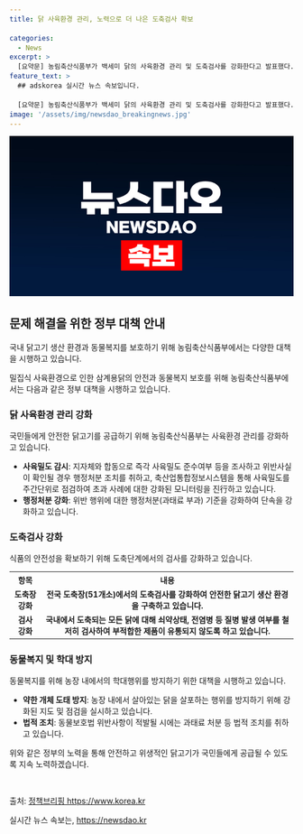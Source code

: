 ```yaml
---
title: 닭 사육환경 관리, 노력으로 더 나은 도축검사 확보

categories:
  - News
excerpt: >
  [요약문] 농림축산식품부가 백세미 닭의 사육환경 관리 및 도축검사를 강화한다고 발표했다. 사육밀도 준수 여부를 즉각 조사하고, 도축단계에서는 도축장의 검사를 강화하여 안전하고 위생적인 닭고기 공급을 위해 노력할 예정이다. 또한, 동물보호법 위반사항이 발견될 시 과태료 처분 등 법적 조치를 취할 것으로 밝혔다.
feature_text: >
  ## adskorea 실시간 뉴스 속보입니다.

  [요약문] 농림축산식품부가 백세미 닭의 사육환경 관리 및 도축검사를 강화한다고 발표했다. 사육밀도 준수 여부를 즉각 조사하고, 도축단계에서는 도축장의 검사를 강화하여 안전하고 위생적인 닭고기 공급을 위해 노력할 예정이다. 또한, 동물보호법 위반사항이 발견될 시 과태료 처분 등 법적 조치를 취할 것으로 밝혔다.
image: '/assets/img/newsdao_breakingnews.jpg'
---
```


<p><img src="/assets/img/newsdao_breakingnews.jpg" alt="adskorea 속보" /></p>

<h2 data-ke-size="size26">문제 해결을 위한 정부 대책 안내</h2>

<p>국내 닭고기 생산 환경과 동물복지를 보호하기 위해 농림축산식품부에서는 다양한 대책을 시행하고 있습니다.</p>

<p data-ke-size="size16">밀집식 사육환경으로 인한 삼계용닭의 안전과 동물복지 보호를 위해 농림축산식품부에서는 다음과 같은 정부 대책을 시행하고 있습니다.</p>

<h3>닭 사육환경 관리 강화</h3>

<p>국민들에게 안전한 닭고기를 공급하기 위해 농림축산식품부는 사육환경 관리를 강화하고 있습니다.</p>

<ul>
  <li><b>사육밀도 감시</b>: 지자체와 합동으로 즉각 사육밀도 준수여부 등을 조사하고 위반사실이 확인될 경우 행정처분 조치를 취하고, 축산업통합정보시스템을 통해 사육밀도를 주간단위로 점검하여 초과 사례에 대한 강화된 모니터링을 진行하고 있습니다.</li>
  <li><b>행정처분 강화</b>: 위반 행위에 대한 행정처분(과태료 부과) 기준을 강화하여 단속을 강화하고 있습니다.</li>
</ul>

<h3>도축검사 강화</h3>

<p>식품의 안전성을 확보하기 위해 도축단계에서의 검사를 강화하고 있습니다.</p>

<table>
  <tr>
    <th>항목</th>
    <th>내용</th>
  </tr>
  <tr>
    <td style="text-align: center; height: 17px;"><b>도축장 강화</b></td>
    <td style="text-align: center; height: 17px;"><b> 전국 도축장(51개소)에서의 도축검사를 강화하여 안전한 닭고기 생산 환경을 구축하고 있습니다.</b></td>
  </tr>
  <tr>
    <td style="text-align: center; height: 17px;"><b>검사 강화</b></td>
    <td style="text-align: center; height: 17px;"><b>국내에서 도축되는 모든 닭에 대해 쇠약상태, 전염병 등 질병 발생 여부를 철저히 검사하여 부적합한 제품이 유통되지 않도록 하고 있습니다.</b></td>
  </tr>
</table>

<h3>동물복지 및 학대 방지</h3>

<p>동물복지를 위해 농장 내에서의 학대행위를 방지하기 위한 대책을 시행하고 있습니다.</p>

<ul>
  <li><b>약한 개체 도태 방지</b>: 농장 내에서 살아있는 닭을 살포하는 행위를 방지하기 위해 강화된 지도 및 점검을 실시하고 있습니다.</li>
  <li><b>법적 조치</b>: 동물보호법 위반사항이 적발될 시에는 과태료 처분 등 법적 조치를 취하고 있습니다.</li>
</ul>

<p>위와 같은 정부의 노력을 통해 안전하고 위생적인 닭고기가 국민들에게 공급될 수 있도록 지속 노력하겠습니다.</p>

<p data-ke-size="size16">&nbsp;</p>

<p>출처: <a href="https://www.korea.kr">정책브리핑 https://www.korea.kr</a></p>
실시간 뉴스 속보는, <a href="https://newsdao.kr" rel="dofollow">https://newsdao.kr</a>


